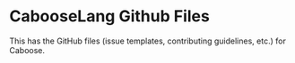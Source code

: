 # CabooseLang Github Files
This has the GitHub files (issue templates, contributing guidelines, etc.) for Caboose.
